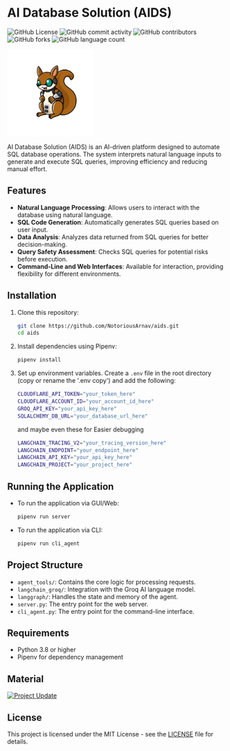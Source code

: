 # AI Database Solution (AIDS)
![GitHub License](https://img.shields.io/github/license/NotoriousArnav/aids)
![GitHub commit activity](https://img.shields.io/github/commit-activity/t/NotoriousArnav/aids)
![GitHub contributors](https://img.shields.io/github/contributors/NotoriousArnav/aids)
![GitHub forks](https://img.shields.io/github/forks/NotoriousArnav/aids)
![GitHub language count](https://img.shields.io/github/languages/count/NotoriousArnav/aids)

<img src="mascot.nobg.png" alt="drawing" width="200"/>


AI Database Solution (AIDS) is an AI-driven platform designed to automate SQL database operations. The system interprets natural language inputs to generate and execute SQL queries, improving efficiency and reducing manual effort.

## Features

- **Natural Language Processing**: Allows users to interact with the database using natural language.
- **SQL Code Generation**: Automatically generates SQL queries based on user input.
- **Data Analysis**: Analyzes data returned from SQL queries for better decision-making.
- **Query Safety Assessment**: Checks SQL queries for potential risks before execution.
- **Command-Line and Web Interfaces**: Available for interaction, providing flexibility for different environments.

## Installation

1. Clone this repository:
   ```bash
   git clone https://github.com/NotoriousArnav/aids.git
   cd aids
   ```

2. Install dependencies using Pipenv:
   ```bash
   pipenv install
   ```

3. Set up environment variables. Create a `.env` file in the root directory (copy or rename the '.env copy') and add the following:
   ```bash
   CLOUDFLARE_API_TOKEN="your_token_here"
   CLOUDFLARE_ACCOUNT_ID="your_account_id_here"
   GROQ_API_KEY="your_api_key_here"
   SQLALCHEMY_DB_URL="your_database_url_here"
   ```
   and maybe even these for Easier debugging
   ```bash
   LANGCHAIN_TRACING_V2="your_tracing_version_here"
   LANGCHAIN_ENDPOINT="your_endpoint_here"
   LANGCHAIN_API_KEY="your_api_key_here"
   LANGCHAIN_PROJECT="your_project_here"
   ```

## Running the Application

- To run the application via GUI/Web:
  ```bash
  pipenv run server
  ```

- To run the application via CLI:
  ```bash
  pipenv run cli_agent
  ```

## Project Structure

- `agent_tools/`: Contains the core logic for processing requests.
- `langchain_groq/`: Integration with the Groq AI language model.
- `langgraph/`: Handles the state and memory of the agent.
- `server.py`: The entry point for the web server.
- `cli_agent.py`: The entry point for the command-line interface.

## Requirements

- Python 3.8 or higher
- Pipenv for dependency management

## Material
[![Project Update](https://img.youtube.com/vi/l61xNQLrZ5E/0.jpg)](https://www.youtube.com/watch?v=l61xNQLrZ5E)

## License

This project is licensed under the MIT License - see the [LICENSE](LICENSE) file for details.

